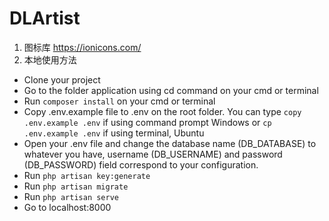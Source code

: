 # DLArtist
1. 图标库
https://ionicons.com/
2. 本地使用方法
* Clone your project
* Go to the folder application using cd command on your cmd or terminal
* Run `composer install` on your cmd or terminal
* Copy .env.example file to .env on the root folder. You can type `copy .env.example .env` if using command prompt Windows or `cp .env.example .env` if using terminal, Ubuntu
* Open your .env file and change the database name (DB_DATABASE) to whatever you have, username (DB_USERNAME) and password (DB_PASSWORD) field correspond to your configuration. 
* Run `php artisan key:generate`
* Run `php artisan migrate`
* Run `php artisan serve`
* Go to localhost:8000

